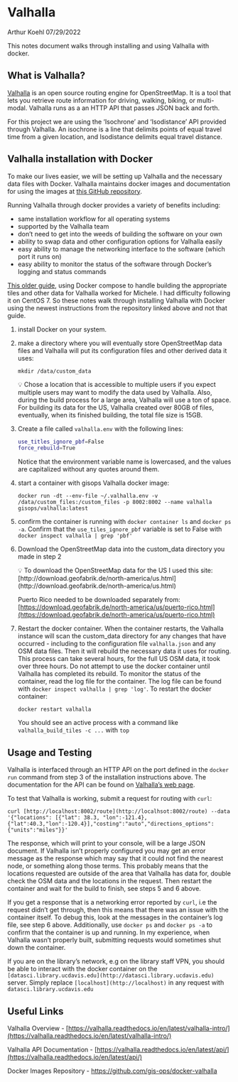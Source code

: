 # Valhalla

Arthur Koehl
07/29/2022

This notes document walks through installing and using Valhalla with docker.

## What is Valhalla?

[Valhalla](https://valhalla.readthedocs.io/en/latest/) is an open source routing engine for OpenStreetMap. It is a tool that lets you retrieve route information for driving, walking, biking, or multi-modal. Valhalla runs as a an HTTP API that passes JSON back and forth. 

For this project we are using the ‘Isochrone’ and ‘Isodistance’ API provided through Valhalla. An isochrone is a line that delimits points of equal travel time from a given location, and Isodistance delimits equal travel distance. 

## Valhalla installation with Docker

To make our lives easier, we will be setting up Valhalla and the necessary data files with Docker. Valhalla maintains docker images and documentation for using the images at [this GitHub repository](https://www.google.com/url?sa=t&rct=j&q=&esrc=s&source=web&cd=&cad=rja&uact=8&ved=2ahUKEwjy4ufn44X5AhXrK0QIHd2wBxEQFnoECAwQAQ&url=https%3A%2F%2Fgithub.com%2Fgis-ops%2Fdocker-valhalla&usg=AOvVaw2IalS_zmyHydKq8faspgra).  

Running Valhalla through docker provides a variety of benefits including:

- same installation workflow for all operating systems
- supported by the Valhalla team
- don’t need to get into the weeds of building the software on your own
- ability to swap data and other configuration options for Valhalla easily
- easy ability to manage the networking interface to the software (which port it runs on)
- easy ability to monitor the status of the software through Docker’s logging and status commands

[This older guide](https://gis-ops.com/valhalla-how-to-run-with-docker-on-ubuntu/), using Docker compose to handle building the appropriate tiles and other data for Valhalla worked for Michele. I had difficulty following it on CentOS 7. So these notes walk through installing Valhalla with Docker using the newest instructions from the repository linked above and not that guide. 

1. install Docker on your system. 
2. make a directory where you will eventually store OpenStreetMap data files and Valhalla will put its configuration files and other derived data it uses:
    
    `mkdir /data/custom_data`
    
    <aside>
    💡 Chose a location that is accessible to multiple users if you expect multiple users may want to modify the data used by Valhalla. Also, during the build process for a large area, Valhalla will use a ton of space. For building its data for the US, Valhalla created over 80GB of files, eventually, when its finished building, the total file size is 15GB.
    
    </aside>
    
3. Create a file called `valhalla.env` with the following lines:
    
    ```bash
    use_titles_ignore_pbf=False
    force_rebuild=True
    ```
    
    Notice that the environment variable name is lowercased, and the values are capitalized without any quotes around them. 
    
4. start a container with gisops Valhalla docker image:
    
    `docker run -dt --env-file ~/.valhalla.env -v /data/custom_files:/custom_files -p 8002:8002 --name valhalla gisops/valhalla:latest`
    
5. confirm the container is running with `docker container ls` and `docker ps -a`. Confirm that the `use_tiles_ignore_pbf` variable is set to False with `docker inspect valhalla | grep 'pbf'` 
6. Download the OpenStreetMap data into the custom_data directory you made in step 2
    
    <aside>
    💡 To download the OpenStreetMap data for the US I used this site: [http://download.geofabrik.de/north-america/us.html](http://download.geofabrik.de/north-america/us.html) 
    
    Puerto Rico needed to be downloaded separately from:
    [https://download.geofabrik.de/north-america/us/puerto-rico.html](https://download.geofabrik.de/north-america/us/puerto-rico.html)
    
    </aside>
    

1. Restart the docker container. When the container restarts, the Valhalla instance will scan the custom_data directory for any changes that have occurred - including to the configuration file `valhalla.json` and any OSM data files. Then it will rebuild the necessary data it uses for routing. This process can take several hours, for the full US OSM data, it took over three hours. Do not attempt to use the docker container until Valhalla has completed its rebuild. To monitor the status of the container, read the log file for the container. The log file can be found with `docker inspect valhalla | grep 'log'`. To restart the docker container:
    
    `docker restart valhalla`
    
    You should see an active process with a command like `valhalla_build_tiles -c ...` with `top` 
    

## **Usage and Testing**

Valhalla is interfaced through an HTTP API on the port defined in the `docker run` command from step 3 of the installation instructions above. The documentation for the API can be found on [Valhalla’s web page](https://valhalla.readthedocs.io/en/latest/api/). 

To test that Valhalla is working, submit a request for routing with `curl`:

`curl [http://localhost:8002/route](http://localhsot:8002/route) --data '{"locations": [{"lat": 38.3, "lon":-121.4},{"lat":40.3,"lon":-120.4}],"costing":"auto","directions_options":{"units":"miles"}}'`

The response, which will print to your console, will be a large JSON document. If Valhalla isn’t properly configured you may get an error message as the response which may say that it could not find the nearest node, or something along those terms. This probably means that the locations requested are outside of the area that Valhalla has data for, double check the OSM data and the locations in the request. Then restart the container and wait for the build to finish, see steps 5 and 6 above. 

If you get a response that is a networking error reported by `curl`, i.e the request didn’t get through, then this means that there was an issue with the container itself. To debug this, look at the messages in the container’s log file, see step 6 above. Additionally, use `docker ps` and `docker ps -a` to confirm that the container is up and running. In my experience, when Valhalla wasn’t properly built, submitting requests would sometimes shut down the container.

If you are on the library’s network, e.g on the library staff VPN, you should be able to interact with the docker container on the `[datasci.library.ucdavis.edu](http://datasci.library.ucdavis.edu)` server. Simply replace `[localhost](http://localhost)` in any request with `datasci.library.ucdavis.edu`

## Useful Links

Valhalla Overview - [https://valhalla.readthedocs.io/en/latest/valhalla-intro/](https://valhalla.readthedocs.io/en/latest/valhalla-intro/)

Valhalla API Documentation - [https://valhalla.readthedocs.io/en/latest/api/](https://valhalla.readthedocs.io/en/latest/api/)

Docker Images Repository - https://github.com/gis-ops/docker-valhalla
